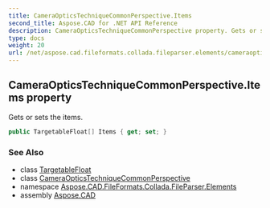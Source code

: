 ```yaml
---
title: CameraOpticsTechniqueCommonPerspective.Items
second_title: Aspose.CAD for .NET API Reference
description: CameraOpticsTechniqueCommonPerspective property. Gets or sets the items
type: docs
weight: 20
url: /net/aspose.cad.fileformats.collada.fileparser.elements/cameraopticstechniquecommonperspective/items/
---
```

## CameraOpticsTechniqueCommonPerspective.Items property

Gets or sets the items.

```csharp
public TargetableFloat[] Items { get; set; }
```

### See Also

* class [TargetableFloat](../../targetablefloat/)
* class [CameraOpticsTechniqueCommonPerspective](../)
* namespace [Aspose.CAD.FileFormats.Collada.FileParser.Elements](../../cameraopticstechniquecommonperspective/)
* assembly [Aspose.CAD](../../../)



